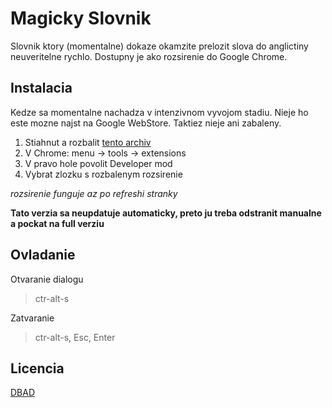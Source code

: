Magicky Slovnik
===================

Slovnik ktory (momentalne) dokaze okamzite prelozit slova do anglictiny neuveritelne rychlo. Dostupny je ako rozsirenie do Google Chrome.

Instalacia
-------------------
Kedze sa momentalne nachadza v intenzivnom vyvojom stadiu. Nieje ho este mozne najst na Google WebStore. Taktiez nieje ani zabaleny.

1. Stiahnut a rozbalit [tento archiv](https://github.com/bliker/magickyslovnik/archive/master.zip)
2. V Chrome: menu -> tools -> extensions
3. V pravo hole povolit Developer mod
4. Vybrat zlozku s rozbalenym rozsirenie

_rozsirenie funguje az po refreshi stranky_

__Tato verzia sa neupdatuje automaticky, preto ju treba odstranit manualne a pockat na full verziu__


Ovladanie
------------------
Otvaranie dialogu
> ctr-alt-s

Zatvaranie

> ctr-alt-s, Esc, Enter

Licencia
-----------------
[DBAD](https://github.com/philsturgeon/dbad/blob/master/LICENSE-en.md)

